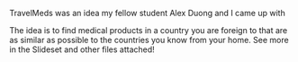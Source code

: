 TravelMeds was an idea my fellow student Alex Duong and I came up with

The idea is to find medical products in a country you are foreign to that are as similar as possible to the countries you know from your home.
See more in the Slideset and other files attached!
